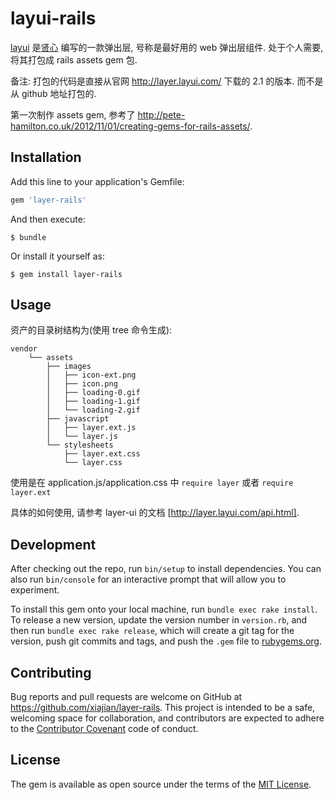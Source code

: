 # layui-rails

[layui](https://github.com/sentsin/layer) 是[贤心](https://github.com/sentsin) 编写的一款弹出层, 号称是最好用的 web 弹出层组件. 处于个人需要, 将其打包成 rails assets gem 包.

备注: 打包的代码是直接从官网 http://layer.layui.com/ 下载的 2.1 的版本. 而不是从 github 地址打包的.

第一次制作 assets gem, 参考了 http://pete-hamilton.co.uk/2012/11/01/creating-gems-for-rails-assets/. 

## Installation

Add this line to your application's Gemfile:

```ruby
gem 'layer-rails'
```

And then execute:

    $ bundle

Or install it yourself as:

    $ gem install layer-rails


## Usage

资产的目录树结构为(使用 tree 命令生成): 

```
vendor
    └── assets
        ├── images
        │   ├── icon-ext.png
        │   ├── icon.png
        │   ├── loading-0.gif
        │   ├── loading-1.gif
        │   └── loading-2.gif
        ├── javascript
        │   ├── layer.ext.js
        │   └── layer.js
        └── stylesheets
            ├── layer.ext.css
            └── layer.css
```

使用是在 application.js/application.css 中 `require layer` 或者 `require layer.ext`

具体的如何使用, 请参考 layer-ui 的文档 [http://layer.layui.com/api.html].

## Development

After checking out the repo, run `bin/setup` to install dependencies. You can also run `bin/console` for an interactive prompt that will allow you to experiment.

To install this gem onto your local machine, run `bundle exec rake install`. To release a new version, update the version number in `version.rb`, and then run `bundle exec rake release`, which will create a git tag for the version, push git commits and tags, and push the `.gem` file to [rubygems.org](https://rubygems.org).

## Contributing

Bug reports and pull requests are welcome on GitHub at https://github.com/xiajian/layer-rails. This project is intended to be a safe, welcoming space for collaboration, and contributors are expected to adhere to the [Contributor Covenant](contributor-covenant.org) code of conduct.

## License

The gem is available as open source under the terms of the [MIT License](http://opensource.org/licenses/MIT).